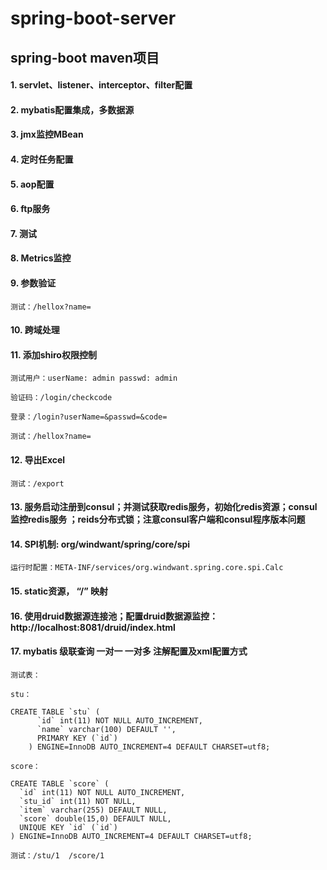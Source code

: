 # spring-boot-server

## spring-boot maven项目

#### 1. servlet、listener、interceptor、filter配置
#### 2. mybatis配置集成，多数据源
#### 3. jmx监控MBean
#### 4. 定时任务配置
#### 5. aop配置
#### 6. ftp服务
#### 7. 测试
#### 8. Metrics监控
#### 9. 参数验证
    测试：/hellox?name=
#### 10. 跨域处理
#### 11. 添加shiro权限控制

    测试用户：userName: admin passwd: admin
             
    验证码：/login/checkcode
    
    登录：/login?userName=&passwd=&code=
    
    测试：/hellox?name=
#### 12. 导出Excel

    测试：/export

#### 13. 服务启动注册到consul；并测试获取redis服务，初始化redis资源；consul 监控redis服务 ；reids分布式锁；注意consul客户端和consul程序版本问题

#### 14. SPI机制: org/windwant/spring/core/spi

    运行时配置：META-INF/services/org.windwant.spring.core.spi.Calc

#### 15. static资源， “/” 映射

#### 16. 使用druid数据源连接池；配置druid数据源监控：http://localhost:8081/druid/index.html

#### 17. mybatis 级联查询 一对一 一对多 注解配置及xml配置方式

    测试表：

    stu：

    CREATE TABLE `stu` (
          `id` int(11) NOT NULL AUTO_INCREMENT,
          `name` varchar(100) DEFAULT '',
          PRIMARY KEY (`id`)
        ) ENGINE=InnoDB AUTO_INCREMENT=4 DEFAULT CHARSET=utf8;

    score：

    CREATE TABLE `score` (
      `id` int(11) NOT NULL AUTO_INCREMENT,
      `stu_id` int(11) NOT NULL,
      `item` varchar(255) DEFAULT NULL,
      `score` double(15,0) DEFAULT NULL,
      UNIQUE KEY `id` (`id`)
    ) ENGINE=InnoDB AUTO_INCREMENT=4 DEFAULT CHARSET=utf8;

    测试：/stu/1  /score/1

